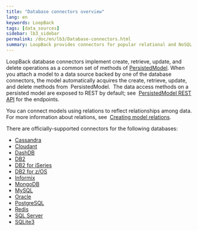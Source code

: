 ```yaml
---
title: "Database connectors overview"
lang: en
keywords: LoopBack
tags: [data_sources]
sidebar: lb3_sidebar
permalink: /doc/en/lb3/Database-connectors.html
summary: LoopBack provides connectors for popular relational and NoSQL databases.
---
```


LoopBack database connectors implement create, retrieve, update, and delete operations as a common set of methods of
[PersistedModel](https://apidocs.strongloop.com/loopback/#persistedmodel).
When you attach a model to a data source backed by one of the database connectors, the model automatically acquires the create, retrieve, update, and delete methods from  PersistedModel. 
The data access methods on a persisted model are exposed to REST by default; see 
[PersistedModel REST API](PersistedModel-REST-API.html) for the endpoints.

You can connect models using relations to reflect relationships among data. For more information about relations, see 
[Creating model relations](Creating-model-relations.html).

There are officially-supported connectors for the following databases:

* [Cassandra](Cassandra-connector.html)
* [Cloudant](Cloudant-connector.html)
* [DashDB](DashDB.html)
* [DB2](DB2-connector.html)
* [DB2 for iSeries](DB2-iSeries-connector.html)
* [DB2 for z/OS](DB2-for-z-OS.html)
* [Informix](Informix.html)
* [MongoDB](MongoDB-connector.html)
* [MySQL](MySQL-connector.html)
* [Oracle](Oracle-connector.html)
* [PostgreSQL](PostgreSQL-connector.html)
* [Redis](Redis-connector.html)
* [SQL Server](SQL-Server-connector.html)
* [SQLite3](SQLite3.html)
